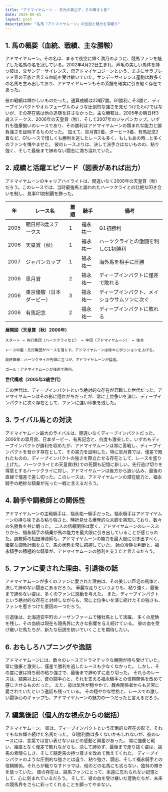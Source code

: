 ```yaml
---
title: "アドマイヤムーン - 月光の貴公子、その輝きと影"
date: 2025-06-01
layout: post
description: "名馬『アドマイヤムーン』の伝説と魅力を深堀り"
---
```


## 1. 馬の概要（血統、戦績、主な勝鞍）

アドマイヤムーン。その名は、まるで夜空に輝く満月のように、競馬ファンを魅了した名馬の名を冠している。2002年4月22日生まれ、芦毛の美しい馬体を持つ彼は、父サンデーサイレンス、母アドマイヤコジーンという、まさにサラブレッド界の王族と言える血統を受け継いでいた。サンデーサイレンス産駒は数多くの名馬を生み出しており、アドマイヤムーンもその系譜を確実に引き継ぐ存在であった。

彼の戦績は輝かしいものだった。通算成績は22戦7勝。G1勝利こそ3勝と、ディープインパクトやオルフェーヴルのような圧倒的な強さを見せつけたわけではないが、その存在感は他の追随を許さなかった。主な勝鞍は、2005年の朝日杯3歳ステークス、2006年の天皇賞（秋）、そして2007年のジャパンカップ。いずれも強豪揃いのレースであり、その勝利はアドマイヤムーンの類まれな能力と勝負強さを証明するものだった。  加えて、皐月賞2着、ダービー3着、有馬記念2着など、G1レースで惜しくも勝利を逃したレースも多く、もしもあの時…と多くのファンを悔やませた。 彼のレースぶりは、決して派手さはないものの、粘り強く、そして最後まで諦めない闘志に満ち溢れていた。


## 2. 成績と活躍エピソード（図表があれば出力）

アドマイヤムーンのキャリアハイライトは、間違いなく2006年の天皇賞（秋）だろう。このレースでは、当時最強馬と謳われたハーツクライとの壮絶な叩き合いを制し、見事G1初制覇を飾った。

| 年 | レース名             | 着順 | 騎手      | 備考                                      |
|---|----------------------|-----|-----------|-------------------------------------------|
| 2005 | 朝日杯3歳ステークス | 1   | 福永祐一    | G1初勝利                                  |
| 2006 | 天皇賞（秋）         | 1   | 福永祐一    | ハーツクライとの激闘を制しG1初勝利        |
| 2007 | ジャパンカップ       | 1   | 福永祐一    | 海外馬を相手に圧勝                         |
| 2006 | 皐月賞               | 2   | 福永祐一    | ディープインパクトに僅差で敗れる             |
| 2006 | 東京優駿（日本ダービー）| 3   | 福永祐一    | ディープインパクト、メイショウサムソンに次ぐ |
| 2006 | 有馬記念             | 2   | 福永祐一    | ディープインパクトに敗れる                 |


**展開図（天皇賞（秋）2006年）**

```
スタート → 先行集団（ハーツクライなど） → 中団（アドマイヤムーン） → 後方

レース中盤：先行集団がペースを落とす。アドマイヤムーンは徐々にポジションを上げる。

最終直線：ハーツクライが先頭に立つが、アドマイヤムーンが猛追。

ゴール：アドマイヤムーンが僅差で勝利。
```

**世代構成（2005年3歳世代）**

この世代は、ディープインパクトという絶対的な存在が君臨した世代だった。アドマイヤムーンはその影に隠れがちだったが、常に上位争いを演じ、ディープインパクトに次ぐ存在として、ファンに強い印象を残した。


## 3. ライバル馬との対決

アドマイヤムーン最大のライバルは、間違いなくディープインパクトだった。2006年の皐月賞、日本ダービー、有馬記念と、何度も激突した。いずれもディープインパクトが勝利を収めたが、アドマイヤムーンは常に善戦し、ディープインパクトを脅かす存在として、その実力を証明した。特に皐月賞では、僅差で敗れたものの、ディープインパクトの強さを際立たせる存在として、レースを盛り上げた。  ハーツクライとの天皇賞(秋)での死闘も記憶に新しい。先行逃げ切りを得意とするハーツクライに対し、アドマイヤムーンは後方から追い込み、最後の直線で僅差で差し切った。このレースは、アドマイヤムーンの潜在能力と、福永騎手の絶妙な騎乗が光った一戦と言えるだろう。


## 4. 騎手や調教師との関係性

アドマイヤムーンの主戦騎手は、福永祐一騎手だった。福永騎手はアドマイヤムーンの持ち味である粘り強さと、時折見せる爆発的な末脚を熟知しており、数々の名勝負を共に戦った。  二人の信頼関係は厚く、アドマイヤムーンのレースぶりから、福永騎手の騎乗が馬の能力を最大限に引き出していることが感じられた。調教師の松田博資師も、アドマイヤムーンの能力を最大限に引き出すべく、緻密な調教計画を立て、馬の状態を常に把握していた。  師の冷静な判断と、福永騎手の積極的な騎乗が、アドマイヤムーンの勝利を支えたと言えるだろう。


## 5. ファンに愛された理由、引退後の話

アドマイヤムーンが多くのファンに愛された理由は、その美しい芦毛の馬体と、決して諦めない闘志にあるだろう。  華麗な走りというよりも、粘り強く、最後まで諦めない姿は、多くのファンに感動を与えた。  また、ディープインパクトという絶対的な存在と対峙しながらも、常に上位争いを演じ続けたその強さも、ファンを惹きつけた要因の一つだろう。

引退後は、北海道安平町のノーザンファームで種牡馬として活躍。  多くの産駒を残し、その血統は現在も競馬界に大きな影響を与え続けている。  彼の血を受け継いだ馬たちが、新たな伝説を紡いでいくことを期待したい。


## 6. おもしろハプニングや逸話

アドマイヤムーンには、数々のレースでドラマチックな展開が待ち受けていた。  常に強豪と激突し、僅差で勝利を逃したレースも少なくなかった。  しかし、その度に彼は持ち前の粘り強さで、最後まで諦めずに走り切った。  それらのレースは、結果以上に、彼の闘争心と、それを支える福永騎手との信頼関係を改めて感じさせるものだった。  また、彼は気性が穏やかで、厩舎関係者からも非常に愛されていたという逸話も残っている。  その穏やかな性格と、レースでの激しい闘争心のギャップも、アドマイヤムーンの魅力の一つだったと言えるだろう。


## 7. 編集後記（個人的な視点からの総括）

アドマイヤムーン。  彼は、ディープインパクトという圧倒的な存在の影で、それでもなお輝き続けた名馬だった。  G1勝利数は多くないかもしれないが、彼のレースには、言葉では言い表せないほどの感動と興奮があった。  常に強豪と戦い、幾度となく僅差で敗れながらも、決して諦めず、最後まで走り抜く姿は、競馬の素晴らしさ、そして競走馬の持つ尊さを改めて教えてくれた。  ディープインパクトのような圧倒的な強さとは違う、粘り強さ、闘志、そして福永騎手との信頼関係。それらが織りなすドラマは、他のどの名馬にも劣らない、独特の輝きを放っていた。  彼の存在は、競馬ファンにとって、永遠に忘れられない記憶として、心に刻まれているだろう。  そして、彼の血を受け継いだ産駒たちが、未来の競馬界をさらに彩ってくれることを願ってやまない。
